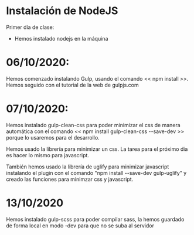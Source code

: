 # Instalación de NodeJS

Primer día de clase:
- Hemos instalado nodejs en la máquina

# 06/10/2020:
Hemos comenzado instalando Gulp, usando el comando << npm install >>. Hemos seguido con
el tutorial de la web de gulpjs.com

# 07/10/2020:
Hemos instalado gulp-clean-css para poder minimizar el css de manera automática
con el comando << npm install gulp-clean-css --save-dev >> porque lo usaremos
para el desarrollo.

Hemos usado la librería para minimizar un css.
La tarea para el próximo dia es hacer lo mismo para javascript.

También hemos usado la librería de uglify para minimizar javascript instalando el plugin
con el comando "npm install --save-dev gulp-uglify" y creado las funciones para 
minimzar css y javascript.

# 13/10/2020
Hemos instalado gulp-scss para poder compilar sass, la hemos guardado de forma 
local en modo -dev para que no se suba al servidor